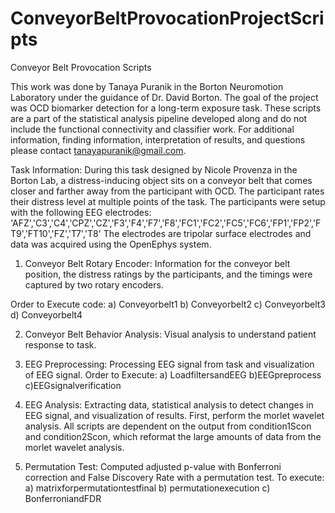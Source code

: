 # ConveyorBeltProvocationProjectScripts
Conveyor Belt Provocation Scripts

This work was done by Tanaya Puranik in the Borton Neuromotion Laboratory under the guidance of Dr. David Borton. The goal of the project was OCD biomarker detection for a long-term exposure task. These scripts are a part of the statistical analysis pipeline developed along and do not include the functional connectivity and classifier work. For additional information, finding information, interpretation of results, and questions please contact tanayapuranik@gmail.com.

Task Information:
During this task designed by Nicole Provenza in the Borton Lab, a distress-inducing object sits on a conveyor belt that comes closer and farther away from the participant with OCD. The participant rates their distress level at multiple points of the task. The participants were setup with the following EEG electrodes: 'AFZ','C3','C4','CPZ','CZ','F3','F4','F7','F8','FC1','FC2','FC5','FC6','FP1','FP2','FT9','FT10','FZ','T7','T8'
The electrodes are tripolar surface electrodes and data was acquired using the OpenEphys system.

1. Conveyor Belt Rotary Encoder:
Information for the conveyor belt position, the distress ratings by the participants, and the timings were captured by two rotary encoders.

Order to Execute code:
a) Conveyorbelt1
b) Conveyorbelt2
c) Conveyorbelt3
d) Conveyorbelt4

2. Conveyor Belt Behavior Analysis:
Visual analysis to understand patient response to task.

3. EEG Preprocessing:
Processing EEG signal from task and visualization of EEG signal.
Order to Execute:
a) LoadfiltersandEEG
b)EEGpreprocess
c)EEGsignalverification

4. EEG Analysis:
Extracting data, statistical analysis to detect changes in EEG signal, and visualization of results.
First, perform the morlet wavelet analysis. All scripts are dependent on the output from condition1Scon and condition2Scon, which reformat the large amounts of data from the morlet wavelet analysis.

5. Permutation Test:
Computed adjusted p-value with Bonferroni correction and False Discovery Rate with a permutation test. 
To execute:
a) matrixforpermutationtestfinal
b) permutationexecution
c) BonferroniandFDR
